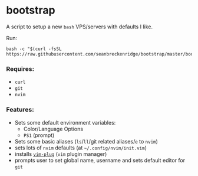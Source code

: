 # bootstrap

A script to setup a new `bash` VPS/servers with defaults I like.

Run:

```
bash -c "$(curl -fsSL https://raw.githubusercontent.com/seanbreckenridge/bootstrap/master/bootstrap)"
```

### Requires:

- `curl`
- `git`
- `nvim`

### Features:

- Sets some default environment variables:
  - Color/Language Options
  - `PS1` (prompt)
- Sets some basic aliases (`ls`/`ll`/git related aliases/`e` to `nvim`)
- sets lots of `nvim` defaults (at `~/.config/nvim/init.vim`)
- installs [`vim-plug`](https://github.com/junegunn/vim-plug) (`vim` plugin manager)
- prompts user to set global name, username and sets default editor for `git`

